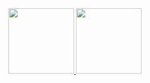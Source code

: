 <div align="center">
  <a href="https://github.com/roniesg">
  <img height="130em" src="https://github-readme-stats.vercel.app/api?username=roniesg&show_icons=true&theme=dracula&include_all_commits=true&count_private=true"/>
  <img height="130em" src="https://github-readme-stats.vercel.app/api/top-langs/?username=roniesg&layout=compact&langs_count=7&theme=dracula"/>
</div>
